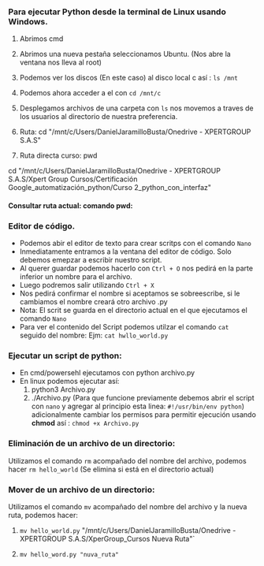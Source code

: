### Para ejecutar Python desde la terminal de Linux usando Windows. 

1. Abrimos cmd
2. Abrimos una nueva pestaña seleccionamos Ubuntu. (Nos abre la ventana nos lleva al root)
3. Podemos ver los discos (En este caso) al disco local c así : `ls /mnt`
4. Podemos ahora acceder a el con `cd /mnt/c`
5. Desplegamos archivos de una carpeta con `ls` nos movemos a traves de los usuarios al directorio de nuestra preferencia. 

6. Ruta:  cd "/mnt/c/Users/DanielJaramilloBusta/Onedrive - XPERTGROUP S.A.S"

7. Ruta directa curso: pwd

cd "/mnt/c/Users/DanielJaramilloBusta/Onedrive - XPERTGROUP S.A.S/Xpert Group Cursos/Certificación Google_automatización_python/Curso 2_python_con_interfaz"
#### Consultar ruta actual: comando pwd:


### Editor de código. 
- Podemos abir el editor de texto para crear scritps con el comando `Nano` 
- Inmediatamente entramos a la ventana del editor de código. Solo debemos emepzar a escribir nuestro script. 
- Al querer guardar podemos hacerlo con `Ctrl + O` nos pedirá en la parte inferior un nombre para el archivo. 
- Luego podremos salir utilizando `Ctrl + X`
- Nos pedirá confirmar el nombre si aceptamos se sobreescribe, si le cambiamos el nombre creará otro archivo .py
- Nota: El scrit se guarda en el directorio actual en el que ejecutamos el comando `Nano`
- Para ver el contenido del Script podemos utilzar el comando `cat` seguido del nombre: Ejm: `cat hwllo_world.py`

### Ejecutar un script de python:
- En cmd/powersehl ejecutamos con python archivo.py 
- En linux podemos ejecutar así: 
    1.  python3 Archivo.py
    2. ./Archivo.py (Para que funcione previamente debemos abrir el script con `nano` y agregar al principio esta linea: `#!/usr/bin/env python`) adicionalmente cambiar los permisos para permitir ejecución usando **chmod** así : `chmod +x Archivo.py`



### Eliminación de un archivo de un directorio: 
Utilizamos el comando `rm` acompañado del nombre del archivo, podemos hacer `rm hello_world` (Se elimina si está en el directorio actual)

### Mover de un archivo de un directorio: 
Utilizamos el comando `mv` acompañado del nombre del archivo y la nueva ruta, podemos hacer:
 1. `mv hello_world.py` "/mnt/c/Users/DanielJaramilloBusta/Onedrive - XPERTGROUP S.A.S/XperGroup_Cursos Nueva Ruta"`

 2. `mv hello_word.py "nuva_ruta"`